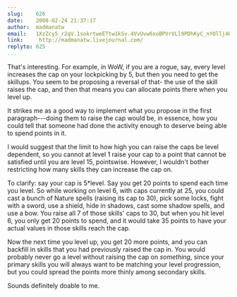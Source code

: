 ```yaml
---
slug:    626
date:    2008-02-24 21:37:17
author:  madmanatw
email:   1XzZcy5_r2qV.1sokrtweETtw1kSv.4VvUvw6xoBPVrVLl9PDhKyC_nYOllj4H1g==
link:     http://madmanatw.livejournal.com/
replyto: 625
...
```


That's interesting. For example, in WoW, if you are a rogue, say,
every level increases the cap on your lockpicking by 5, but then you
need to get the skillups. You seem to be proposing a reversal of that-
the use of the skill raises the cap, and then that means you can
allocate points there when you level up.

It strikes me as a good way to implement what you propose in the first
paragraph---doing them to raise the cap would be, in essence, how you
could tell that someone had done the activity enough to deserve being
able to spend points in it.

I would suggest that the limit to how high you can raise the caps be
level dependent, so you cannot at level 1 raise your cap to a point
that cannot be satisfied until you are level 15, pointswise. However,
I wouldn't bother restricting how many skills they can increase the
cap on.

To clarify: say your cap is 5*level. Say you get 20 points to spend
each time you level. So while working on level 6, with caps currently
at 25, you could cast a bunch of Nature spells (raising its cap to
30), pick some locks, fight with a sword, use a shield, hide in
shadows, cast some shadow spells, and use a bow. You raise all 7 of
those skills' caps to 30, but when you hit level 6, you only get 20
points to spend, and it would take 35 points to have your actual
values in those skills reach the cap.

Now the next time you level up, you get 20 more points, and you can
backfill in skills that you had previously raised the cap in. You
would probably never go a level without raising the cap on
_something_, since your primary skills you will always want to be
matching your level progression, but you could spread the points more
thinly among secondary skills.

Sounds definitely doable to me.
